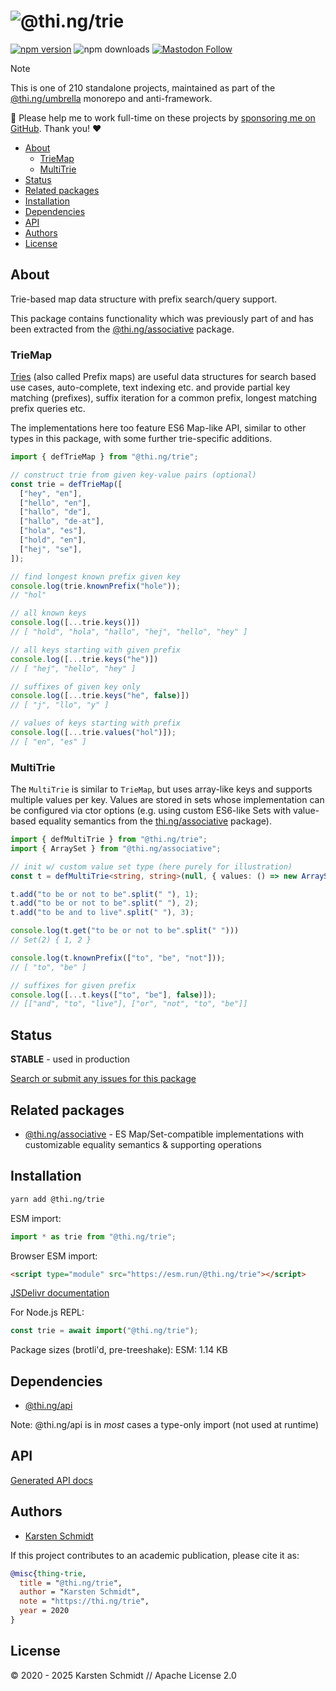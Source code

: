 <!-- This file is generated - DO NOT EDIT! -->
<!-- Please see: https://github.com/thi-ng/umbrella/blob/develop/CONTRIBUTING.md#changes-to-readme-files -->
# ![@thi.ng/trie](https://raw.githubusercontent.com/thi-ng/umbrella/develop/assets/banners/thing-trie.svg?0795a323)

[![npm version](https://img.shields.io/npm/v/@thi.ng/trie.svg)](https://www.npmjs.com/package/@thi.ng/trie)
![npm downloads](https://img.shields.io/npm/dm/@thi.ng/trie.svg)
[![Mastodon Follow](https://img.shields.io/mastodon/follow/109331703950160316?domain=https%3A%2F%2Fmastodon.thi.ng&style=social)](https://mastodon.thi.ng/@toxi)

> [!NOTE]
> This is one of 210 standalone projects, maintained as part
> of the [@thi.ng/umbrella](https://github.com/thi-ng/umbrella/) monorepo
> and anti-framework.
>
> 🚀 Please help me to work full-time on these projects by [sponsoring me on
> GitHub](https://github.com/sponsors/postspectacular). Thank you! ❤️

- [About](#about)
  - [TrieMap](#triemap)
  - [MultiTrie](#multitrie)
- [Status](#status)
- [Related packages](#related-packages)
- [Installation](#installation)
- [Dependencies](#dependencies)
- [API](#api)
- [Authors](#authors)
- [License](#license)

## About

Trie-based map data structure with prefix search/query support.

This package contains functionality which was previously part of and has been
extracted from the [@thi.ng/associative](https://thi.ng/associative) package.

### TrieMap

[Tries](https://en.wikipedia.org/wiki/Trie) (also called Prefix maps) are useful
data structures for search based use cases, auto-complete, text indexing etc.
and provide partial key matching (prefixes), suffix iteration for a common
prefix, longest matching prefix queries etc.

The implementations here too feature ES6 Map-like API, similar to other types in
this package, with some further trie-specific additions.

```ts tangle:export/readme-1.ts
import { defTrieMap } from "@thi.ng/trie";

// construct trie from given key-value pairs (optional)
const trie = defTrieMap([
  ["hey", "en"],
  ["hello", "en"],
  ["hallo", "de"],
  ["hallo", "de-at"],
  ["hola", "es"],
  ["hold", "en"],
  ["hej", "se"],
]);

// find longest known prefix given key
console.log(trie.knownPrefix("hole"));
// "hol"

// all known keys
console.log([...trie.keys()])
// [ "hold", "hola", "hallo", "hej", "hello", "hey" ]

// all keys starting with given prefix
console.log([...trie.keys("he")])
// [ "hej", "hello", "hey" ]

// suffixes of given key only
console.log([...trie.keys("he", false)])
// [ "j", "llo", "y" ]

// values of keys starting with prefix
console.log([...trie.values("hol")]);
// [ "en", "es" ]
```

### MultiTrie

The `MultiTrie` is similar to `TrieMap`, but uses array-like keys and supports
multiple values per key. Values are stored in sets whose implementation can be
configured via ctor options (e.g. using custom ES6-like Sets with value-based
equality semantics from the [thi.ng/associative](https://thi.ng/associative)
package).

```ts tangle:export/readme-2.ts
import { defMultiTrie } from "@thi.ng/trie";
import { ArraySet } from "@thi.ng/associative";

// init w/ custom value set type (here purely for illustration)
const t = defMultiTrie<string, string>(null, { values: () => new ArraySet() });

t.add("to be or not to be".split(" "), 1);
t.add("to be or not to be".split(" "), 2);
t.add("to be and to live".split(" "), 3);

console.log(t.get("to be or not to be".split(" ")))
// Set(2) { 1, 2 }

console.log(t.knownPrefix(["to", "be", "not"]));
// [ "to", "be" ]

// suffixes for given prefix
console.log([...t.keys(["to", "be"], false)]);
// [["and", "to", "live"], ["or", "not", "to", "be"]]
```

## Status

**STABLE** - used in production

[Search or submit any issues for this package](https://github.com/thi-ng/umbrella/issues?q=%5Btrie%5D+in%3Atitle)

## Related packages

- [@thi.ng/associative](https://github.com/thi-ng/umbrella/tree/develop/packages/associative) - ES Map/Set-compatible implementations with customizable equality semantics & supporting operations

## Installation

```bash
yarn add @thi.ng/trie
```

ESM import:

```ts
import * as trie from "@thi.ng/trie";
```

Browser ESM import:

```html
<script type="module" src="https://esm.run/@thi.ng/trie"></script>
```

[JSDelivr documentation](https://www.jsdelivr.com/)

For Node.js REPL:

```js
const trie = await import("@thi.ng/trie");
```

Package sizes (brotli'd, pre-treeshake): ESM: 1.14 KB

## Dependencies

- [@thi.ng/api](https://github.com/thi-ng/umbrella/tree/develop/packages/api)

Note: @thi.ng/api is in _most_ cases a type-only import (not used at runtime)

## API

[Generated API docs](https://docs.thi.ng/umbrella/trie/)

## Authors

- [Karsten Schmidt](https://thi.ng)

If this project contributes to an academic publication, please cite it as:

```bibtex
@misc{thing-trie,
  title = "@thi.ng/trie",
  author = "Karsten Schmidt",
  note = "https://thi.ng/trie",
  year = 2020
}
```

## License

&copy; 2020 - 2025 Karsten Schmidt // Apache License 2.0
